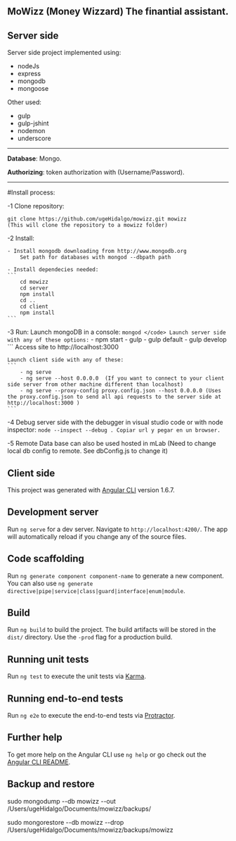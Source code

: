 ## MoWizz (Money Wizzard) The finantial assistant.

## Server side

Server side project implemented using:

- nodeJs
- express
- mongodb
- mongoose

Other used:

- gulp
- gulp-jshint
- nodemon
- underscore

___


**Database**: Mongo.

**Authorizing**: token authorization with (Username/Password).


___

#Install process:

-1 Clone repository:

    git clone https://github.com/ugeHidalgo/mowizz.git mowizz
    (This will clone the repository to a mowizz folder)

-2 Install:

    - Install mongodb downloading from http://www.mongodb.org
        Set path for databases with mongod --dbpath path

    - Install dependecies needed:
    ```
        cd mowizz
        cd server
        npm install
        cd ..
        cd client
        npm install
    ```

-3 Run:
    Launch mongoDB in a console:
    ```
        mongod
    </code>
    Launch server side with any of these options:
    ```
        - npm start
        - gulp
        - gulp default
        - gulp develop
    ```
    Access site to http://localhost:3000

    Launch client side with any of these:
    ```
        - ng serve
        - ng serve --host 0.0.0.0  (If you want to connect to your client side server from other machine different than localhost)
        - ng serve --proxy-config proxy.config.json --host 0.0.0.0 (Uses the proxy.config.json to send all api requests to the server side at http://localhost:3000 )
    ```

-4 Debug server side with the debugger in visual studio code or with node inspector:
    ```
    node --inspect --debug .
    Copiar url y pegar en un browser.
    ```

-5 Remote Data base can also be used hosted in mLab (Need to change local db config to remote. See dbConfig.js to change it)


## Client side

This project was generated with [Angular CLI](https://github.com/angular/angular-cli) version 1.6.7.

## Development server

Run `ng serve` for a dev server. Navigate to `http://localhost:4200/`. The app will automatically reload if you change any of the source files.

## Code scaffolding

Run `ng generate component component-name` to generate a new component. You can also use `ng generate directive|pipe|service|class|guard|interface|enum|module`.

## Build

Run `ng build` to build the project. The build artifacts will be stored in the `dist/` directory. Use the `-prod` flag for a production build.

## Running unit tests

Run `ng test` to execute the unit tests via [Karma](https://karma-runner.github.io).

## Running end-to-end tests

Run `ng e2e` to execute the end-to-end tests via [Protractor](http://www.protractortest.org/).

## Further help

To get more help on the Angular CLI use `ng help` or go check out the [Angular CLI README](https://github.com/angular/angular-cli/blob/master/README.md).



## Backup and restore

sudo mongodump --db mowizz --out /Users/ugeHidalgo/Documents/mowizz/backups/

sudo mongorestore --db mowizz --drop /Users/ugeHidalgo/Documents/mowizz/backups/mowizz